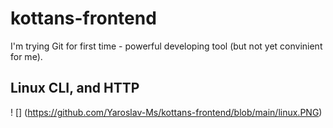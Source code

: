 # kottans-frontend
I'm trying Git for first time - powerful developing tool (but not yet convinient for me).
## Linux CLI, and HTTP
! [] (https://github.com/Yaroslav-Ms/kottans-frontend/blob/main/linux.PNG)
